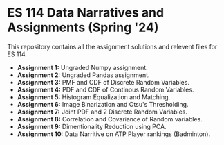 # ES 114 Data Narratives and Assignments (Spring '24)

This repository contains all the assignment solutions and relevent files for ES 114.

- **Assignment 1:** Ungraded Numpy assignment.
- **Assignment 2:** Ungraded Pandas assignment.
- **Assignment 3:** PMF and CDF of Discrete Random Variables.
- **Assignment 4:** PDF and CDF of Continous Random Variables.
- **Assignment 5:** Histogram Equalization and Matching.
- **Assignment 6:** Image Binarization and Otsu's Thresholding.
- **Assignment 7:** Joint PDF and 2 Discrete Random Variables.
- **Assignment 8:** Correlation and Covariance of Random variables.
- **Assignment 9:** Dimentionality Reduction using PCA.
- **Assignment 10:** Data Narritive on ATP Player rankings (Badminton).
